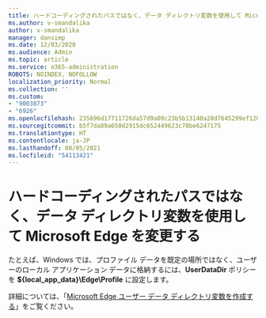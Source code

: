 ```yaml
---
title: ハードコーディングされたパスではなく、データ ディレクトリ変数を使用して Microsoft Edge を変更する
ms.author: v-smandalika
author: v-smandalika
manager: dansimp
ms.date: 12/03/2020
ms.audience: Admin
ms.topic: article
ms.service: o365-administration
ROBOTS: NOINDEX, NOFOLLOW
localization_priority: Normal
ms.collection: ''
ms.custom:
- "9003873"
- "6926"
ms.openlocfilehash: 235696d17711726da57d9a09c23b5b13140a28d7645299ef120a4b2c7b395c5e
ms.sourcegitcommit: b5f7da89a650d2915dc652449623c78be6247175
ms.translationtype: HT
ms.contentlocale: ja-JP
ms.lasthandoff: 08/05/2021
ms.locfileid: "54113421"
---
```

# <a name="modify-microsoft-edge-by-using-data-directory-variables-rather-than-hardcoded-paths"></a>ハードコーディングされたパスではなく、データ ディレクトリ変数を使用して Microsoft Edge を変更する

たとえば、Windows では、プロファイル データを既定の場所ではなく、ユーザーのローカル アプリケーション データに格納するには、**UserDataDir** ポリシーを **${local_app_data}\Edge\Profile** に設定します。 

詳細については、「[Microsoft Edge ユーザー データ ディレクトリ変数を作成する](https://docs.microsoft.com/deployedge/edge-learnmore-create-user-directory-vars)」をご覧ください。